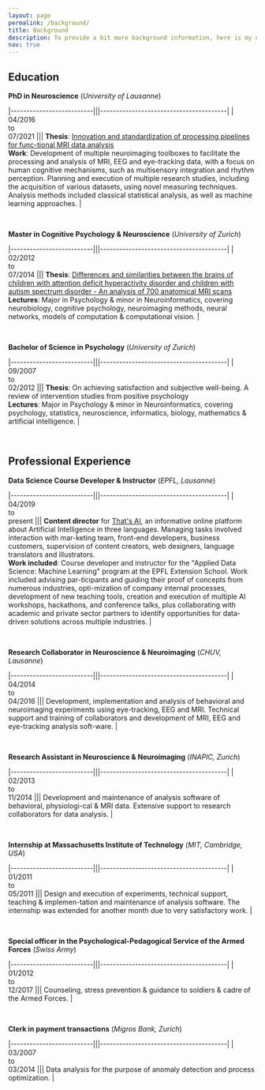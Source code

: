 ```yaml
---
layout: page
permalink: /background/
title: Background
description: To provide a bit more background information, here is my not so straightforward path through the academic and professional world.
nav: true
---
```

## Education

**<span style="color: var(--global-theme-color)">PhD in Neuroscience</span>** (*University of Lausanne*)

|--------------------------|||----------------------------------------|
| 04/2016<br>to<br>07/2021 ||| **Thesis**: <a href="/assets/pdf/Thesis_2021_PhD_Notter.pdf">Innovation and standardization of processing pipelines for func-tional MRI data analysis</a><br>**Work**: Development of multiple neuroimaging toolboxes to facilitate the processing and analysis of MRI, EEG and eye-tracking data, with a focus on human cognitive mechanisms, such as multisensory integration and rhythm perception. Planning and execution of multiple research studies, including the acquisition of various datasets, using novel measuring techniques. Analysis methods included classical statistical analysis, as well as machine learning approaches.    |

<br>

**<span style="color: var(--global-theme-color)">Master in Cognitive Psychology & Neuroscience</span>** (*University of Zurich*)

|--------------------------|||----------------------------------------|
| 02/2012<br>to<br>07/2014 ||| **Thesis**: <a href="/assets/pdf/Thesis_2014_Master_Notter.pdf">Differences and similarities between the brains of children with attention deficit hyperactivity disorder and children with autism spectrum disorder - An analysis of 700 anatomical MRI scans</a><br>**Lectures**: Major in Psychology & minor in Neuroinformatics, covering neurobiology, cognitive psychology, neuroimaging methods, neural networks, models of computation & computational vision.    |

<br>

**<span style="color: var(--global-theme-color)">Bachelor of Science in Psychology</span>** (*University of Zurich*)

|--------------------------|||----------------------------------------|
| 09/2007<br>to<br>02/2012 ||| **Thesis**: On achieving satisfaction and subjective well-being. A review of intervention studies from positive psychology<br>**Lectures**: Major in Psychology & minor in Neuroinformatics, covering psychology, statistics, neuroscience, informatics, biology, mathematics & artificial intelligence.    |

<br>

## Professional Experience

**<span style="color: var(--global-theme-color)">Data Science Course Developer & Instructor</span>** (*EPFL, Lausanne*)

|--------------------------|||----------------------------------------|
| 04/2019<br>to<br>present ||| **Content director** for <a href="https://www.thats-ai.org/">That's AI</a>, an informative online platform about Artificial Intelligence in three languages. Managing tasks involved interaction with mar-keting team, front-end developers, business customers, supervision of content creators, web designers, language translators and illustrators.<br>**Work included**: Course developer and instructor for the "Applied Data Science: Machine Learning" program at the EPFL Extension School. Work included advising par-ticipants and guiding their proof of concepts from numerous industries, opti-mization of company internal processes, development of new teaching tools, creation and execution of multiple AI workshops, hackathons, and conference talks, plus collaborating with academic and private sector partners to identify opportunities for data-driven solutions across multiple industries.    |

<br>

**<span style="color: var(--global-theme-color)">Research Collaborator in Neuroscience & Neuroimaging</span>** (*CHUV, Lausanne*)

|--------------------------|||----------------------------------------|
| 04/2014<br>to<br>04/2016 ||| Development, implementation and analysis of behavioral and neuroimaging experiments using eye-tracking, EEG and MRI. Technical support and training of collaborators and development of MRI, EEG and eye-tracking analysis soft-ware.    |

<br>

**<span style="color: var(--global-theme-color)">Research Assistant in Neuroscience & Neuroimaging</span>** (*INAPIC, Zurich*)

|--------------------------|||----------------------------------------|
| 02/2013<br>to<br>11/2014 ||| Development and maintenance of analysis software of behavioral, physiologi-cal & MRI data. Extensive support to research collaborators for data analysis.    |

<br>

**<span style="color: var(--global-theme-color)">Internship at Massachusetts Institute of Technology</span>** (*MIT, Cambridge, USA*)

|--------------------------|||----------------------------------------|
| 01/2011<br>to<br>05/2011 ||| Design and execution of experiments, technical support, teaching & implemen-tation and maintenance of analysis software. The internship was extended for another month due to very satisfactory work.    |

<br>

**<span style="color: var(--global-theme-color)">Special officer in the Psychological-Pedagogical Service of the Armed Forces</span>** (*Swiss Army*)

|--------------------------|||----------------------------------------|
| 01/2012<br>to<br>12/2017 ||| Counseling, stress prevention & guidance to soldiers & cadre of the Armed Forces.    |

<br>

**<span style="color: var(--global-theme-color)">Clerk in payment transactions</span>** (*Migros Bank, Zurich*)

|--------------------------|||----------------------------------------|
| 03/2007<br>to<br>03/2014 ||| Data analysis for the purpose of anomaly detection and process optimization.    |
